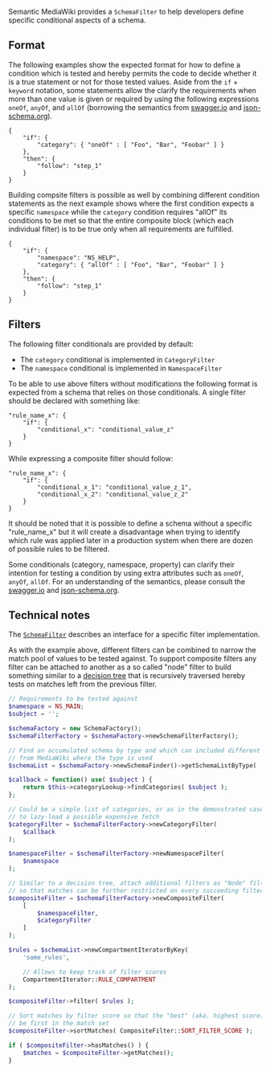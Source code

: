 Semantic MediaWiki provides a `SchemaFilter` to help developers define specific conditional aspects of a schema.

## Format

The following examples show the expected format for how to define a condition which is tested and hereby permits the code to decide whether it is a true statement or not for those tested values. Aside from the `if` + `keyword` notation, some statements allow the clarify the requirements when more than one value is given or required by using the following expressions `oneOf`, `anyOf`, and `allOf` (borrowing the semantics from  [swagger.io][swagger.io] and [json-schema.org][json-schema.org]).

```
{
	"if": {
		"category": { "oneOf" : [ "Foo", "Bar", "Foobar" ] }
	},
	"then": {
		"follow": "step_1"
	}
}
```

Building compsite filters is possible as well by combining different condition statements as the next example shows where the first condition expects a specific `namespace` while the `category` condition requires "allOf" its conditions to be met so that the entire composite block (which each individual filter) is to be true only when all requirements are fulfilled.

```
{
	"if": {
		"namespace": "NS_HELP",
		"category": { "allOf" : [ "Foo", "Bar", "Foobar" ] }
	},
	"then": {
		"follow": "step_1"
	}
}
```

## Filters

 The following filter conditionals are provided by default:

- The `category` conditional is implemented in `CategoryFilter`
- The `namespace` conditional is implemented in `NamespaceFilter`

To be able to use above filters without modifications the following format is expected from a schema that relies on those conditionals. A single filter should be declared with something like:

```
"rule_name_x": {
	"if": {
		"conditional_x": "conditional_value_z"
	}
}
```

While expressing a composite filter should follow:

```
"rule_name_x": {
	"if": {
		"conditional_x_1": "conditional_value_z_1",
		"conditional_x_2": "conditional_value_z_2"
	}
}
```

It should be noted that it is possible to define a schema without a specific "rule_name_x" but it will create a disadvantage when trying to identify which rule was applied later in a production system when there are dozen of possible rules to be filtered.

Some conditionals (category, namespace, property) can clarify their intention for testing a condition by using extra attributes such as `oneOf`, `anyOf`, `allOf`. For an understanding of the semantics, please consult the [swagger.io][swagger.io] and [json-schema.org][json-schema.org].

## Technical notes

The [`SchemaFilter`](https://github.com/SemanticMediaWiki/SemanticMediaWiki/blob/master/src/Schema/SchemaFilter.php) describes an interface for a specific filter implementation.

As with the example above, different filters can be combined to narrow the match pool of values to be tested against. To support composite filters any filter can be attached to another as a so called "node" filter to build something similar to a [decision tree][decision-tree] that is recursively traversed hereby tests on matches left from the previous filter.

```php
// Requirements to be tested against
$namespace = NS_MAIN;
$subject = '';

$schemaFactory = new SchemaFactory();
$schemaFilterFactory = $schemaFactory->newSchemaFilterFactory();

// Find an accumulated schema by type and which can included different pages
// from MediaWiki where the type is used
$schemaList = $schemaFactory->newSchemaFinder()->getSchemaListByType( 'SOME_SCHEMA' );

$callback = function() use( $subject ) {
	return $this->categoryLookup->findCategories( $subject );
};

// Could be a simple list of categories, or as in the demonstrated case a callback
// to lazy-load a possible expensive fetch
$categoryFilter = $schemaFilterFactory->newCategoryFilter(
	$callback
);

$namespaceFilter = $schemaFilterFactory->newNamespaceFilter(
	$namespace
);

// Similar to a decision tree, attach additional filters as "Node" filter
// so that matches can be further restricted on every succeeding filter
$compositeFilter = $schemaFilterFactory->newCompositeFilter(
	[
		$namespaceFilter,
		$categoryFilter
	]
);

$rules = $schemaList->newCompartmentIteratorByKey(
	'some_rules',

	// Allows to keep track of filter scores
	CompartmentIterator::RULE_COMPARTMENT
);

$compositeFilter->filter( $rules );

// Sort matches by filter score so that the "best" (aka. highest score) will be
// be first in the match set
$compositeFilter->sortMatches( CompositeFilter::SORT_FILTER_SCORE );

if ( $compositeFilter->hasMatches() ) {
	$matches = $compositeFilter->getMatches();
}
```

[swagger.io]: https://swagger.io/docs/specification/data-models/oneof-anyof-allof-not
[json-schema.org]: https://json-schema.org/understanding-json-schema/reference/combining.html
[decision-tree]: https://en.wikipedia.org/wiki/Decision_tree